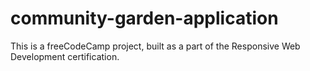 # community-garden-application
This is a freeCodeCamp project, built as a part of the Responsive Web Development certification.
